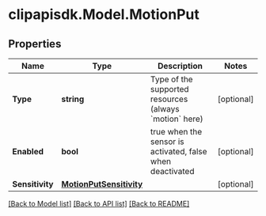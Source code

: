 # clipapisdk.Model.MotionPut

## Properties

Name | Type | Description | Notes
------------ | ------------- | ------------- | -------------
**Type** | **string** | Type of the supported resources (always &#x60;motion&#x60; here) | [optional] 
**Enabled** | **bool** | true when the sensor is activated, false when deactivated | [optional] 
**Sensitivity** | [**MotionPutSensitivity**](MotionPutSensitivity.md) |  | [optional] 

[[Back to Model list]](../README.md#documentation-for-models) [[Back to API list]](../README.md#documentation-for-api-endpoints) [[Back to README]](../README.md)


